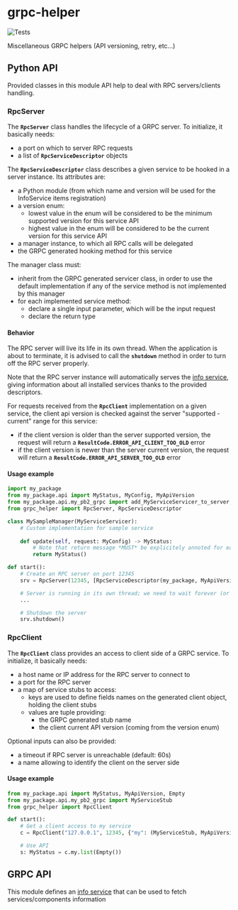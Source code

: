 # grpc-helper

![Tests](https://github.com/dynod/grpc-helper/workflows/Tests/badge.svg)

Miscellaneous GRPC helpers (API versioning, retry, etc...)

## Python API

Provided classes in this module API help to deal with RPC servers/clients handling.

### RpcServer

The **`RpcServer`** class handles the lifecycle of a GRPC server. To initialize, it basically needs:
* a port on which to server RPC requests
* a list of **`RpcServiceDescriptor`** objects

The **`RpcServiceDescriptor`** class describes a given service to be hooked in a server instance. Its attributes are:
* a Python module (from which name and version will be used for the InfoService items registration)
* a version enum:
   * lowest value in the enum will be considered to be the minimum supported version for this service API
   * highest value in the enum will be considered to be the current version for this service API
* a manager instance, to which all RPC calls will be delegated
* the GRPC generated hooking method for this service

The manager class must:
* inherit from the GRPC generated servicer class, in order to use the default implementation if any of the service method is not implemented by this manager
* for each implemented service method:
   * declare a single input parameter, which will be the input request
   * declare the return type

#### Behavior

The RPC server will live its life in its own thread. When the application is about to terminate, it is advised to call the **`shutdown`** method
in order to turn off the RPC server properly.

Note that the RPC server instance will automatically serves the [info service](doc/info.md), giving information about all installed services thanks to
the provided descriptors.

For requests received from the **`RpcClient`** implementation on a given service, the client api version is checked against the server "supported - current" 
range for this service:
* if the client version is older than the server supported version, the request will return a **`ResultCode.ERROR_API_CLIENT_TOO_OLD`** error
* if the client version is newer than the server current version, the request will return a **`ResultCode.ERROR_API_SERVER_TOO_OLD`** error

#### Usage example

```python
import my_package
from my_package.api import MyStatus, MyConfig, MyApiVersion
from my_package.api.my_pb2_grpc import add_MyServiceServicer_to_server, MyServiceServicer
from grpc_helper import RpcServer, RpcServiceDescriptor

class MySampleManager(MyServiceServicer):
    # Custom implementation for sample service
    
    def update(self, request: MyConfig) -> MyStatus:
        # Note that return message *MUST* be explicitely annoted for each implemented method!
        return MyStatus()

def start():
    # Create an RPC server on port 12345
    srv = RpcServer(12345, [RpcServiceDescriptor(my_package, MyApiVersion, MySampleManager(), add_MyServiceServicer_to_server)])

    # Server is running in its own thread; we need to wait forever (or for interruption event) here
    ...

    # Shutdown the server
    srv.shutdown()
```

### RpcClient

The **`RpcClient`** class provides an access to client side of a GRPC service. To initialize, it basically needs:
* a host name or IP address for the RPC server to connect to
* a port for the RPC server
* a map of service stubs to access:
   * keys are used to define fields names on the generated client object, holding the client stubs
   * values are tuple providing:
      * the GRPC generated stub name
      * the client current API version (coming from the version enum)

Optional inputs can also be provided:
* a timeout if RPC server is unreachable (default: 60s)
* a name allowing to identify the client on the server side

#### Usage example

```python
from my_package.api import MyStatus, MyApiVersion, Empty
from my_package.api.my_pb2_grpc import MyServiceStub
from grpc_helper import RpcClient

def start():
    # Get a client access to my service
    c = RpcClient("127.0.0.1", 12345, {"my": (MyServiceStub, MyApiVersion.MY_API_CURRENT)}, name="myclient")

    # Use API
    s: MyStatus = c.my.list(Empty())
```


## GRPC API
This module defines an [info service](doc/info.md) that can be used to fetch services/components information
